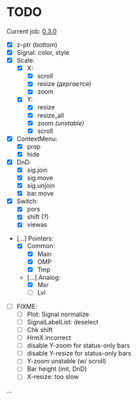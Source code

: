 # TODO

Current job: [0.3.0](https://github.com/tieugene/iosc.py/milestone/12)

- [x] z-ptr (bottom)
- [x] Signal: color, style
- [x] Scale:
  + [x] X:
    * [x] scroll
    * [x] resize *(дергается)*
    * [x] zoom
  + [x] Y:
    * [x] resize
    * [x] resize_all
    * [x] zoom *(unstable)*
    * [x] scroll
- [x] ContextMenu:
  + [x] prop
  + [x] hide
- [x] DnD:
  + [x] sig.join
  + [x] sig.move
  + [x] sig.unjoin
  + [x] bar.move
- [x] Switch:
  + [x] pors
  + [x] shift (?)
  + [x] viewas
- […] Pointers:
  + [x] Common:
    + [x] Main
    + [x] OMP
    + [x] Tmp
  + […] Analog:
    * [x] Msr
    * [ ] Lvl
- [ ] FIXME:
  + [ ] Plot: Signal normalize
  + [ ] SignalLabelList: deselect
  + [ ] Chk shift
  + [ ] HrmX incorrect
  + [ ] disable Y-zoom for status-only bars
  + [ ] disable Y-resize for status-only bars
  + [ ] Y-zoom unstable (w/ scroll)
  + [ ] Bar height (init, DnD)
  + [ ] X-resize: too slow

&hellip;